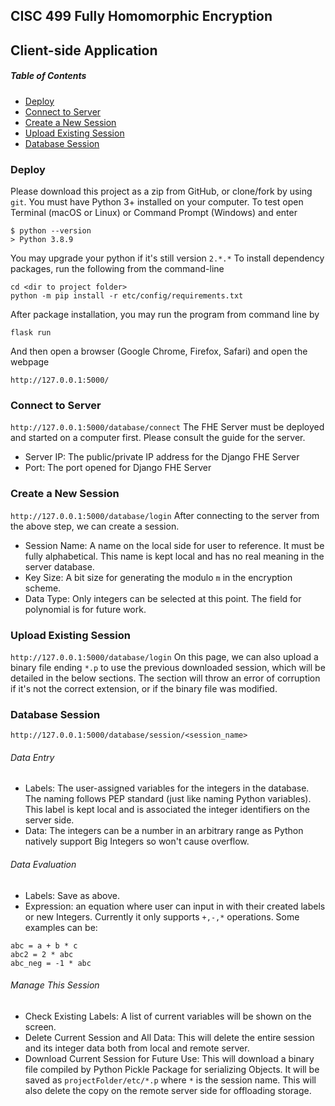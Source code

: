 ## CISC 499 Fully Homomorphic Encryption

## Client-side Application

##### Table of Contents  
- [Deploy](#deploy)
- [Connect to Server](#connect)  
- [Create a New Session](#new_session)  
- [Upload Existing Session](#upload)  
- [Database Session](#session)  



### Deploy <a name="connect"></a>

Please download this project as a zip from GitHub, or clone/fork by using `git`.
You must have Python 3+ installed on your computer. To test open Terminal (macOS or Linux) or Command Prompt (Windows) and enter
```
$ python --version
> Python 3.8.9
```
You may upgrade your python if it's still version `2.*.*`
To install dependency packages, run the following from the command-line
```
cd <dir to project folder>
python -m pip install -r etc/config/requirements.txt
```
After package installation, you may run the program from command line by
```
flask run
```
And then open a browser (Google Chrome, Firefox, Safari) and open the webpage
```
http://127.0.0.1:5000/
```



### Connect to Server <a name="connect"></a>
`http://127.0.0.1:5000/database/connect`
The FHE Server must be deployed and started on a computer first. Please consult the guide for the server.
- Server IP: The public/private IP address for the Django FHE Server
- Port: The port opened for Django FHE Server


### Create a New Session <a name="new_session"></a>
`http://127.0.0.1:5000/database/login`
After connecting to the server from the above step, we can create a session.
- Session Name: A name on the local side for user to reference. It must be fully alphabetical. This name is kept local and has no real meaning in the server database.
- Key Size: A bit size for generating the modulo `m` in the encryption scheme.
- Data Type:  Only integers can be selected at this point. The field for polynomial is for future work.


### Upload Existing Session <a name="upload"></a>
`http://127.0.0.1:5000/database/login`
On this page, we can also upload a binary file ending `*.p` to use the previous downloaded session, which will be detailed in the below sections. The section will throw an error of corruption if it's not the correct extension, or if the binary file was modified.


### Database Session <a name="session"></a>
`http://127.0.0.1:5000/database/session/<session_name>`

###### Data Entry
- Labels: The user-assigned variables for the integers in the database. The naming follows PEP standard (just like naming Python variables). This label is kept local and is associated the integer identifiers on the server side.
- Data: The integers can be a number in an arbitrary range as Python natively support Big Integers so won't cause overflow.

###### Data Evaluation
- Labels: Save as above.
- Expression: an equation where user can input in with their created labels or new Integers. Currently it only supports `+,-,*` operations. Some examples can be:
```
abc = a + b * c
abc2 = 2 * abc
abc_neg = -1 * abc
```

###### Manage This Session
- Check Existing Labels: A list of current variables will be shown on the screen.
- Delete Current Session and All Data: This will delete the entire session and its integer data both from local and remote server.
- Download Current Session for Future Use: This will download a binary file compiled by Python Pickle Package for serializing Objects. It will be saved as `projectFolder/etc/*.p` where `*` is the session name. This will also delete the copy on the remote server side for offloading storage.
